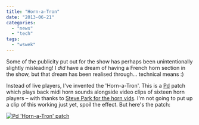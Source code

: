 ```yaml
---
title: "Horn-a-Tron"
date: "2013-06-21"
categories: 
  - "news"
  - "tech"
tags: 
  - "wswek"
---
```


Some of the publicity put out for the show has perhaps been unintentionally slightly misleading! I _did_ have a dream of having a French horn section in the show, but that dream has been realised through… technical means :)

Instead of live players, I've invented the 'Horn-a-Tron'. This is a [Pd](http://puredata.info/) patch which plays back midi horn sounds alongside video clips of sixteen horn players – with thanks to [Steve Park for the horn vids](http://www.youtube.com/watch?v=OA-CIwRw6Qk). I'm not going to put up a clip of this working just yet, spoil the effect. But here's the patch:

[![Pd 'Horn-a-Tron' patch](http://tedthetrumpet.files.wordpress.com/2013/06/wswek-pdpatch.png?w=630)](http://tedthetrumpet.files.wordpress.com/2013/06/wswek-pdpatch.png)
